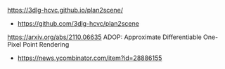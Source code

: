 https://3dlg-hcvc.github.io/plan2scene/
* https://github.com/3dlg-hcvc/plan2scene

https://arxiv.org/abs/2110.06635 ADOP: Approximate Differentiable One-Pixel Point Rendering
* https://news.ycombinator.com/item?id=28886155

